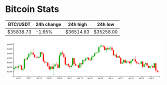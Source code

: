 # Bitcoin Stats

BTC/USDT|24h change|24h high|24h low|
|---|---|---|---|
|$35838.73|-1.65%|$36514.63|$35258.00|

<img src="./chart.svg">
